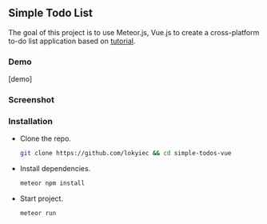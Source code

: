## Simple Todo List

The goal of this project is to use Meteor.js, Vue.js to create a cross-platform to-do list application based on [tutorial](https://vue-tutorial.meteor.com/simple-todos/).

### Demo

[demo]

### Screenshot


### Installation

- Clone the repo.

  ```bash
  git clone https://github.com/lokyiec && cd simple-todos-vue
  ```

- Install dependencies.
    ```bash
  meteor npm install
  ```
- Start project.
    ```bash
  meteor run
  ```
